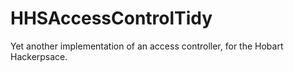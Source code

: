 # HHSAccessControlTidy
Yet another implementation of an access controller, for the Hobart Hackerpsace.
